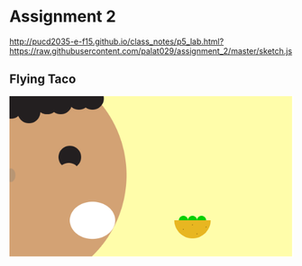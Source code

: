 # Assignment 2

http://pucd2035-e-f15.github.io/class_notes/p5_lab.html?https://raw.githubusercontent.com/palat029/assignment_2/master/sketch.js

## Flying Taco

![output.png](screengrab.png)
